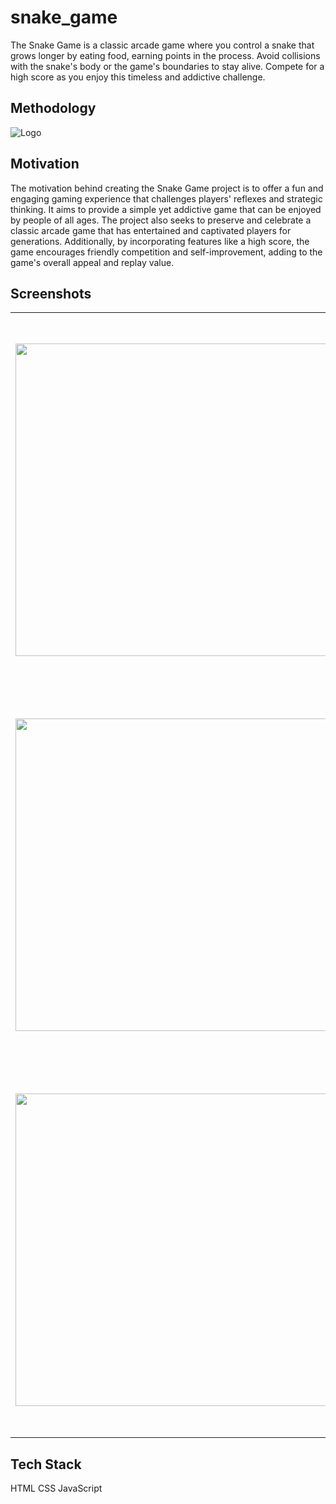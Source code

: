 # snake_game


The Snake Game is a classic arcade game where you control a snake that grows longer by eating food, earning points in the process. Avoid collisions with the snake's body or the game's boundaries to stay alive. Compete for a high score as you enjoy this timeless and addictive challenge.

## Methodology



![Logo](https://user-images.githubusercontent.com/72693509/222978698-be294859-fa58-47d7-924b-e84f3d3e26cb.png)

## Motivation
The motivation behind creating the Snake Game project is to offer a fun and engaging gaming experience that challenges players' reflexes and strategic thinking. It aims to provide a simple yet addictive game that can be enjoyed by people of all ages. The project also seeks to preserve and celebrate a classic arcade game that has entertained and captivated players for generations. Additionally, by incorporating features like a high score, the game encourages friendly competition and self-improvement, adding to the game's overall appeal and replay value.
## Screenshots

<table width="100%">
  <tbody>
    <tr>
      <td width="1%" height="600px"><img height= "500"src="https://user-images.githubusercontent.com/72693509/222979288-030addb6-b0ff-43d7-b04e-b765063f2393.jpg"/></td>
      <td width="1%" height="600px"><img height= "500" src="https://user-images.githubusercontent.com/72693509/222979330-2130afa4-ac0e-4e47-b35e-710d1d7117a5.jpg"/></td>
       <td width="1%" height="600px"><img height= "500" src="https://user-images.githubusercontent.com/72693509/222979333-8e07f636-c3dc-4e49-8755-40180b6c1e90.jpg"/></td>
    </tr>
    <tr></tr>
    <tr>
      <td width="1%" height="600px"><img height= "500" src="https://user-images.githubusercontent.com/72693509/222979579-97015b71-c876-4087-8142-141fbe6c12b0.jpg"/></td>
      <td width="1%" height="600px"><img  height= "500" src="https://user-images.githubusercontent.com/72693509/222979581-a3eee1fa-e36d-4a3c-ae3a-65129338f6e4.png"/></td>
       <td width="1%" height="600px"><img height= "500" src="https://user-images.githubusercontent.com/72693509/222979588-b2ff689c-b808-4660-8187-76c4b3acf4f9.jpg"/></td>
    </tr>
    <tr>
      <td width="1%" height="600px"><img height= "500" src="https://user-images.githubusercontent.com/72693509/222979337-1a63ab31-2bb1-4474-b965-b809dc27f4af.jpg"/></td>
      <td width="1%" height="600px"><img height= "500" src="https://user-images.githubusercontent.com/72693509/222979797-8ea23bb4-50b2-4f6e-887b-5789aee2593e.jpg"/></td>
       <td width="1%" height="600px"><img height= "500" src="https://user-images.githubusercontent.com/72693509/222980082-38251ece-54f6-4b64-84a7-0b8b7dc9ddb5.jpg"/></td>
    </tr>
  </tbody>
</table>




## Tech Stack

HTML
CSS
JavaScript

